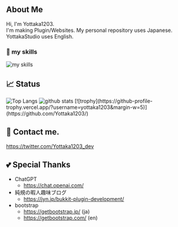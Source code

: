 ## About Me
Hi, I'm Yottaka1203.<br>
I'm making Plugin/Websites.
My personal repository uses Japanese.
YottakaStudio uses English.
### 🌱 my skills
<img alt="my skills" src="https://skillicons.dev/icons?theme=&perline=8&i=html,css,python,cs,bootstrap,figma,github,vscode,visualstudio,java" />

## 📈 Status
<img alt="Top Langs" src="https://github-readme-stats.vercel.app/api/top-langs/?username=yottaka1203&layout=compact&show_icons=true" />
<img alt="github stats" src="https://github-readme-stats.vercel.app/api?username=yottaka1203" />
[![trophy](https://github-profile-trophy.vercel.app/?username=yottaka1203&margin-w=5)](https://github.com/Yottaka1203/)

## 📨 Contact me.
https://twitter.com/Yottaka1203_dev
## 💕 Special Thanks
- ChatGPT
  - https://chat.openai.com/
- 純規の暇人趣味ブログ
  - https://jyn.jp/bukkit-plugin-development/
- bootstrap
  - https://getbootstrap.jp/ (ja)
  - https://getbootstrap.com/ (en)
